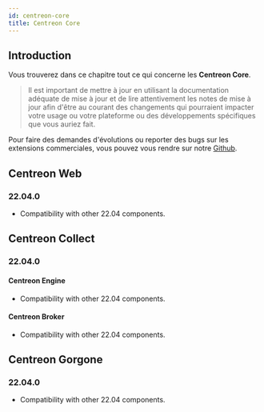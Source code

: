 ```yaml
---
id: centreon-core
title: Centreon Core
---
```


## Introduction

Vous trouverez dans ce chapitre tout ce qui concerne les **Centreon Core**.

> Il est important de mettre à jour en utilisant la documentation adéquate de mise à jour et de lire attentivement les
> notes de mise à jour afin d'être au courant des changements qui pourraient impacter votre usage ou votre plateforme
> ou des développements spécifiques que vous auriez fait.

Pour faire des demandes d'évolutions ou reporter des bugs sur les extensions commerciales, vous pouvez vous rendre sur
notre [Github](https://github.com/centreon/centreon/issues/new/choose).

## Centreon Web

### 22.04.0

- Compatibility with other 22.04 components.

## Centreon Collect

### 22.04.0

#### Centreon Engine

- Compatibility with other 22.04 components.

#### Centreon Broker

- Compatibility with other 22.04 components.

## Centreon Gorgone

### 22.04.0

- Compatibility with other 22.04 components.
